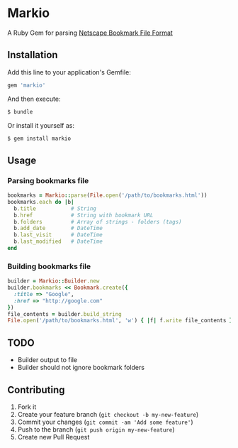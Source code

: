 # Markio

A Ruby Gem for parsing [Netscape Bookmark File Format](http://msdn.microsoft.com/en-us/library/aa753582\(v=vs.85\).aspx)

## Installation

Add this line to your application's Gemfile:

```ruby
gem 'markio'
```

And then execute:

```bash
$ bundle
```

Or install it yourself as:

```bash
$ gem install markio
```

## Usage

### Parsing bookmarks file

```ruby
bookmarks = Markio::parse(File.open('/path/to/bookmarks.html'))
bookmarks.each do |b|
  b.title           # String
  b.href            # String with bookmark URL
  b.folders         # Array of strings - folders (tags)
  b.add_date        # DateTime
  b.last_visit      # DateTime
  b.last_modified   # DateTime
end
```

### Building bookmarks file

```ruby
builder = Markio::Builder.new
builder.bookmarks << Bookmark.create({
  :title => "Google",
  :href => "http://google.com"
})
file_contents = builder.build_string
File.open('/path/to/bookmarks.html', 'w') { |f| f.write file_contents }
```

## TODO

  - Builder output to file
  - Builder should not ignore bookmark folders

## Contributing

1. Fork it
2. Create your feature branch (`git checkout -b my-new-feature`)
3. Commit your changes (`git commit -am 'Add some feature'`)
4. Push to the branch (`git push origin my-new-feature`)
5. Create new Pull Request

